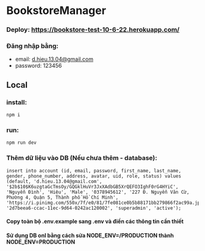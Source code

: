 
# BookstoreManager

### Deploy: https://bookstore-test-10-6-22.herokuapp.com/

### Đăng nhập bằng: 
  - email: d.hieu.13.04@gmail.com
  - password: 123456



## Local
### install: 
    npm i

### run:
    npm run dev

### Thêm dữ liệu vào DB (Nếu chưa thêm - database):

    insert into account (id, email, password, first_name, last_name, gender, phone_number, address, avatar, uid, role, status) values (default, 'd.hieu.13.04@gmail.com', '$2b$10$K6uzgtaGcTmsOy/GQGklHuVr3JxXAdbGB5XrQEFO3IghF0rG4HYiC', 'Nguyễn Đình', 'Hiệu', 'Male', '0378945612', '227 Đ. Nguyễn Văn Cừ, Phường 4, Quận 5, Thành phố Hồ Chí Minh', 'https://i.pinimg.com/550x/7f/e0/81/7fe081ce0b5b88171bb279866f2ac99a.jpg', '2d7beea6-ccac-11ec-9d64-0242ac120002', 'superadmin', 'active');

#### Copy toàn bộ .env.example sang .env và điền các thông tin cần thiết
#### Sử dụng DB onl bằng cách sửa NODE_ENV=/PRODUCTION thành NODE_ENV=PRODUCTION
